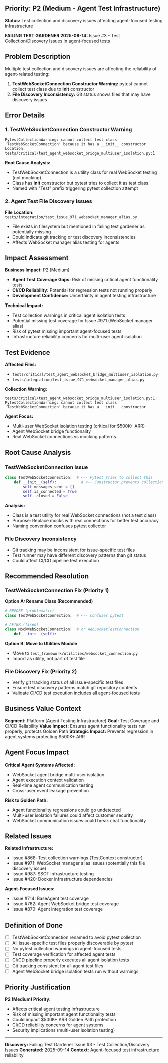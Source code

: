 ## Priority: P2 (Medium - Agent Test Infrastructure)

**Status:** Test collection and discovery issues affecting agent-focused testing infrastructure

**FAILING TEST GARDENER 2025-09-14:** Issue #3 - Test Collection/Discovery Issues in agent-focused tests

## Problem Description

Multiple test collection and discovery issues are affecting the reliability of agent-related testing:

1. **TestWebSocketConnection Constructor Warning:** pytest cannot collect test class due to __init__ constructor
2. **File Discovery Inconsistency:** Git status shows files that may have discovery issues

## Error Details

### 1. TestWebSocketConnection Constructor Warning
```
PytestCollectionWarning: cannot collect test class 'TestWebSocketConnection' because it has a __init__ constructor
Location: tests/critical/test_agent_websocket_bridge_multiuser_isolation.py:1
```

**Root Cause Analysis:**
- TestWebSocketConnection is a utility class for real WebSocket testing (not mocking)
- Class has __init__ constructor but pytest tries to collect it as test class
- Named with "Test" prefix triggering pytest collection attempt

### 2. Agent Test File Discovery Issues
**File Location:** `tests/integration/test_issue_971_websocket_manager_alias.py`
- File exists in filesystem but mentioned in failing test gardener as potentially missing
- Could indicate git tracking or test discovery inconsistencies
- Affects WebSocket manager alias testing for agents

## Impact Assessment

**Business Impact:** P2 (Medium)
- **Agent Test Coverage Gaps:** Risk of missing critical agent functionality tests
- **CI/CD Reliability:** Potential for regression tests not running properly
- **Development Confidence:** Uncertainty in agent testing infrastructure

**Technical Impact:**
- Test collection warnings in critical agent isolation tests
- Potential missing test coverage for Issue #971 (WebSocket manager alias)
- Risk of pytest missing important agent-focused tests
- Infrastructure reliability concerns for multi-user agent isolation

## Test Evidence

**Affected Files:**
- `tests/critical/test_agent_websocket_bridge_multiuser_isolation.py`
- `tests/integration/test_issue_971_websocket_manager_alias.py`

**Collection Warning:**
```
tests/critical/test_agent_websocket_bridge_multiuser_isolation.py:1: PytestCollectionWarning: cannot collect test class 'TestWebSocketConnection' because it has a __init__ constructor
```

**Agent Focus:**
- Multi-user WebSocket isolation testing (critical for $500K+ ARR)
- Agent WebSocket bridge functionality
- Real WebSocket connections vs mocking patterns

## Root Cause Analysis

### TestWebSocketConnection Issue
```python
class TestWebSocketConnection:  # <-- Pytest tries to collect this
    def __init__(self):           # <-- Constructor prevents collection
        self.messages_sent = []
        self.is_connected = True
        self._closed = False
```

**Analysis:**
- Class is a test utility for real WebSocket connections (not a test class)
- Purpose: Replace mocks with real connections for better test accuracy
- Naming convention confuses pytest collector

### File Discovery Inconsistency
- Git tracking may be inconsistent for issue-specific test files
- Test runner may have different discovery patterns than git status
- Could affect CI/CD pipeline test execution

## Recommended Resolution

### TestWebSocketConnection Fix (Priority 1)
**Option A: Rename Class (Recommended)**
```python
# BEFORE (problematic)
class TestWebSocketConnection:  # <-- Confuses pytest

# AFTER (fixed)
class MockWebSocketConnection:  # or WebSocketTestConnection
    def __init__(self):
```

**Option B: Move to Utilities Module**
- Move to `test_framework/utilities/websocket_connection.py`
- Import as utility, not part of test file

### File Discovery Fix (Priority 2)
- Verify git tracking status of all issue-specific test files
- Ensure test discovery patterns match git repository contents
- Validate CI/CD test execution includes all agent-focused tests

## Business Value Context

**Segment:** Platform (Agent Testing Infrastructure)
**Goal:** Test Coverage and CI/CD Reliability
**Value Impact:** Ensures agent functionality tests run properly, protects Golden Path
**Strategic Impact:** Prevents regression in agent systems protecting $500K+ ARR

## Agent Focus Impact

**Critical Agent Systems Affected:**
- WebSocket agent bridge multi-user isolation
- Agent execution context validation
- Real-time agent communication testing
- Cross-user event leakage prevention

**Risk to Golden Path:**
- Agent functionality regressions could go undetected
- Multi-user isolation failures could affect customer security
- WebSocket communication issues could break chat functionality

## Related Issues

**Related Infrastructure:**
- Issue #868: Test collection warnings (TestContext constructor)
- Issue #971: WebSocket manager alias issues (potentially this file discovery issue)
- Issue #987: SSOT infrastructure testing
- Issue #420: Docker infrastructure dependencies

**Agent-Focused Issues:**
- Issue #714: BaseAgent test coverage
- Issue #762: Agent WebSocket bridge test coverage
- Issue #870: Agent integration test coverage

## Definition of Done

- [ ] TestWebSocketConnection renamed to avoid pytest collection
- [ ] All issue-specific test files properly discoverable by pytest
- [ ] No pytest collection warnings in agent-focused tests
- [ ] Test coverage verification for affected agent tests
- [ ] CI/CD pipeline properly executes all agent isolation tests
- [ ] Git tracking consistent for all agent test files
- [ ] Agent WebSocket bridge isolation tests run without warnings

## Priority Justification

**P2 (Medium) Priority:**
- Affects critical agent testing infrastructure
- Risk of missing important agent functionality tests
- Could impact $500K+ ARR Golden Path protection
- CI/CD reliability concerns for agent systems
- Security implications (multi-user isolation testing)

---

**Discovery:** Failing Test Gardener Issue #3 - Test Collection/Discovery Issues
**Generated:** 2025-09-14
**Context:** Agent-focused test infrastructure reliability